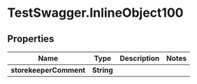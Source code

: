 # TestSwagger.InlineObject100

## Properties

Name | Type | Description | Notes
------------ | ------------- | ------------- | -------------
**storekeeperComment** | **String** |  | 


